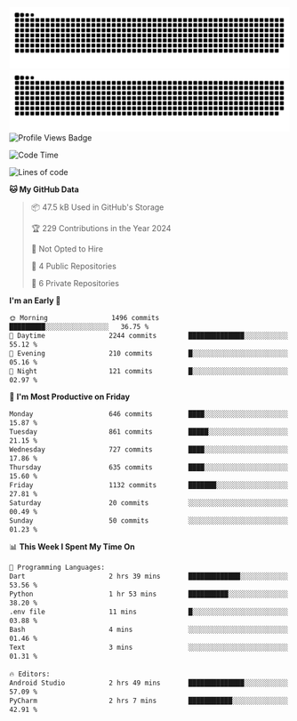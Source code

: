 <img src="https://github.com/nielsbaggerman/nielsbaggerman/blob/output/github-contribution-grid-snake.svg#gh-light-mode-only" alt="GitHub Snake Light">
<img src="https://github.com/nielsbaggerman/nielsbaggerman/blob/output/github-contribution-grid-snake-dark.svg#gh-dark-mode-only" alt="GitHub Snake Dark">
<img src="https://komarev.com/ghpvc/?username=nielsbaggerman&amp;label=Profile+Views" alt="Profile Views Badge" />

<!--START_SECTION:waka-->
![Code Time](http://img.shields.io/badge/Code%20Time-2%2C098%20hrs%2013%20mins-blue)

![Lines of code](https://img.shields.io/badge/From%20Hello%20World%20I%27ve%20Written-7.2%20million%20lines%20of%20code-blue)

**🐱 My GitHub Data** 

> 📦 47.5 kB Used in GitHub's Storage 
 > 
> 🏆 229 Contributions in the Year 2024
 > 
> 🚫 Not Opted to Hire
 > 
> 📜 4 Public Repositories 
 > 
> 🔑 6 Private Repositories 
 > 
**I'm an Early 🐤** 

```text
🌞 Morning                1496 commits        █████████░░░░░░░░░░░░░░░░   36.75 % 
🌆 Daytime                2244 commits        ██████████████░░░░░░░░░░░   55.12 % 
🌃 Evening                210 commits         █░░░░░░░░░░░░░░░░░░░░░░░░   05.16 % 
🌙 Night                  121 commits         █░░░░░░░░░░░░░░░░░░░░░░░░   02.97 % 
```
📅 **I'm Most Productive on Friday** 

```text
Monday                   646 commits         ████░░░░░░░░░░░░░░░░░░░░░   15.87 % 
Tuesday                  861 commits         █████░░░░░░░░░░░░░░░░░░░░   21.15 % 
Wednesday                727 commits         ████░░░░░░░░░░░░░░░░░░░░░   17.86 % 
Thursday                 635 commits         ████░░░░░░░░░░░░░░░░░░░░░   15.60 % 
Friday                   1132 commits        ███████░░░░░░░░░░░░░░░░░░   27.81 % 
Saturday                 20 commits          ░░░░░░░░░░░░░░░░░░░░░░░░░   00.49 % 
Sunday                   50 commits          ░░░░░░░░░░░░░░░░░░░░░░░░░   01.23 % 
```


📊 **This Week I Spent My Time On** 

```text
💬 Programming Languages: 
Dart                     2 hrs 39 mins       █████████████░░░░░░░░░░░░   53.56 % 
Python                   1 hr 53 mins        ██████████░░░░░░░░░░░░░░░   38.20 % 
.env file                11 mins             █░░░░░░░░░░░░░░░░░░░░░░░░   03.88 % 
Bash                     4 mins              ░░░░░░░░░░░░░░░░░░░░░░░░░   01.46 % 
Text                     3 mins              ░░░░░░░░░░░░░░░░░░░░░░░░░   01.31 % 

🔥 Editors: 
Android Studio           2 hrs 49 mins       ██████████████░░░░░░░░░░░   57.09 % 
PyCharm                  2 hrs 7 mins        ███████████░░░░░░░░░░░░░░   42.91 % 
```


<!--END_SECTION:waka-->
